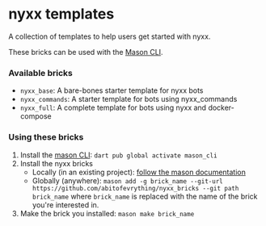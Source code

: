 # nyxx templates

A collection of templates to help users get started with nyxx.

These bricks can be used with the [Mason CLI](https://pub.dev/packages/mason_cli).

### Available bricks
- `nyxx_base`: A bare-bones starter template for nyxx bots
- `nyxx_commands`: A starter template for bots using nyxx_commands
- `nyxx_full`: A complete template for bots using nyxx and docker-compose

### Using these bricks
1. Install the [mason CLI](https://pub.dev/packages/mason_cli): `dart pub global activate mason_cli`
2. Install the nyxx bricks
    - Locally (in an existing project): [follow the mason documentation](https://pub.dev/packages/mason_cli#initializing)
    - Globally (anywhere): `mason add -g brick_name --git-url https://github.com/abitofevrything/nyxx_bricks --git path brick_name` where `brick_name` is replaced with the name of the brick you're interested in.
3. Make the brick you installed: `mason make brick_name`
